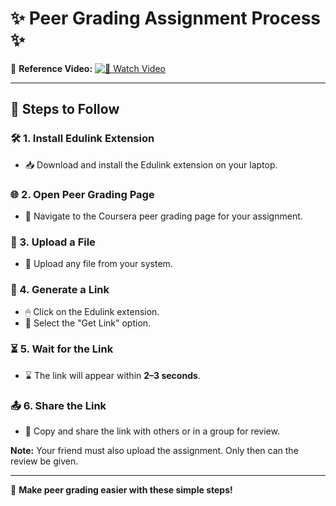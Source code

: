 # ✨ Peer Grading Assignment Process ✨  

📌 **Reference Video:** [![🎥 Watch Video](https://img.shields.io/badge/Watch%20Video-Click%20Here-blue?style=for-the-badge)](https://youtu.be/lzCw1lo1uOY?si=S_fDgM3KHANI5ZN9)  

---

## 📖 Steps to Follow  

### 🛠 1. Install Edulink Extension  
- 📥 Download and install the Edulink extension on your laptop.  

### 🌐 2. Open Peer Grading Page  
- 📄 Navigate to the Coursera peer grading page for your assignment.  

### 📂 3. Upload a File  
- 🔼 Upload any file from your system.  

### 🔗 4. Generate a Link  
- 🖱 Click on the Edulink extension.  
- 🎯 Select the "Get Link" option.  

### ⏳ 5. Wait for the Link  
- ⌛ The link will appear within **2–3 seconds**.  

### 📤 6. Share the Link  
- 🔗 Copy and share the link with others or in a group for review.  

**Note:** Your friend must also upload the assignment. Only then can the review be given.  

---

🚀 **Make peer grading easier with these simple steps!**
